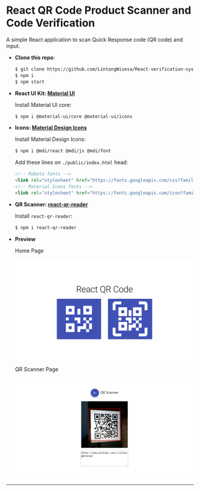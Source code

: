 # React QR Code Product Scanner and Code Verification

A simple React application to scan Quick Response code (QR code)  and input. 

- __Clone this repo__:

  ```bash
  $ git clone https://github.com/LintangWisesa/React-verification-system.git
  $ npm i
  $ npm start
  ```

- __React UI Kit: [Material UI](https://material-ui.com/)__

    Install Material UI core:
    ```bash
    $ npm i @material-ui/core @material-ui/icons
    ```

- __Icons: [Material Design Icons](https://materialdesignicons.com/)__

    Install Material Design Icons:
    ```bash
    $ npm i @mdi/react @mdi/js @mdi/font
    ```

    Add these lines on `./public/index.html` head:
    ```html
    <!-- Roboto fonts -->
    <link rel="stylesheet" href="https://fonts.googleapis.com/css?family=Roboto:300,400,500,700&display=swap" />
    <!-- Material Icons fonts -->
    <link rel="stylesheet" href="https://fonts.googleapis.com/icon?family=Material+Icons" />
    ```

- __QR Scanner: [react-qr-reader](https://www.npmjs.com/package/react-qr-reader)__

    Install `react-qr-reader`:
    ```bash
    $ npm i react-qr-reader
    ```

- __Preview__

  Home Page

  ![./img/Home.png](./img/Home.png)

  QR Scanner Page
  
  ![./img/QRscanner.png](./img/QRscanner.png)

<hr>

